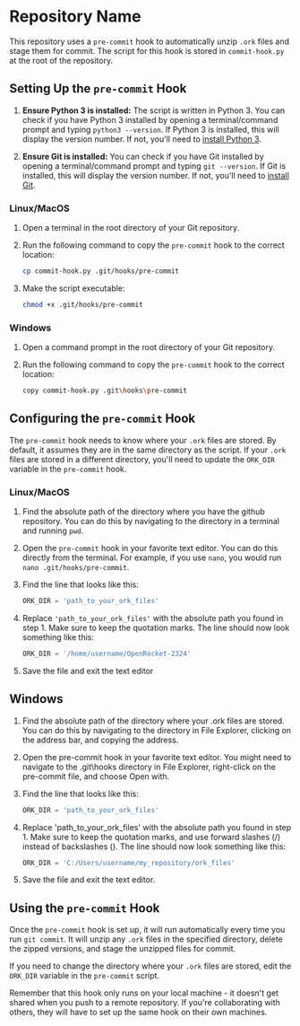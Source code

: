 # Repository Name

This repository uses a `pre-commit` hook to automatically unzip `.ork` files and stage them for commit. The script for this hook is stored in `commit-hook.py` at the root of the repository.

## Setting Up the `pre-commit` Hook

1. **Ensure Python 3 is installed:** The script is written in Python 3. You can check if you have Python 3 installed by opening a terminal/command prompt and typing `python3 --version`. If Python 3 is installed, this will display the version number. If not, you'll need to [install Python 3](https://www.python.org/downloads/).

2. **Ensure Git is installed:** You can check if you have Git installed by opening a terminal/command prompt and typing `git --version`. If Git is installed, this will display the version number. If not, you'll need to [install Git](https://git-scm.com/downloads).

### Linux/MacOS

1. Open a terminal in the root directory of your Git repository.

2. Run the following command to copy the `pre-commit` hook to the correct location:

    ```bash
    cp commit-hook.py .git/hooks/pre-commit
    ```
3. Make the script executable:
    
    ```bash
    chmod +x .git/hooks/pre-commit
    ```

### Windows

1. Open a command prompt in the root directory of your Git repository.

2. Run the following command to copy the `pre-commit` hook to the correct location:
    ```bash
    copy commit-hook.py .git\hooks\pre-commit
    ```
    
## Configuring the `pre-commit` Hook

The `pre-commit` hook needs to know where your `.ork` files are stored. By default, it assumes they are in the same directory as the script. If your `.ork` files are stored in a different directory, you'll need to update the `ORK_DIR` variable in the `pre-commit` hook.

### Linux/MacOS

1. Find the absolute path of the directory where you have the github repository. You can do this by navigating to the directory in a terminal and running `pwd`.

2. Open the `pre-commit` hook in your favorite text editor. You can do this directly from the terminal. For example, if you use `nano`, you would run `nano .git/hooks/pre-commit`.

3. Find the line that looks like this:

    ```python
    ORK_DIR = 'path_to_your_ork_files'
    ```
4. Replace `'path_to_your_ork_files'` with the absolute path you found in step 1. Make sure to keep the quotation marks. The line should now look something like this:
    ```python
    ORK_DIR = '/home/username/OpenRocket-2324'
    ```
5. Save the file and exit the text editor


## Windows

1. Find the absolute path of the directory where your .ork files are stored. You can do this by navigating to the directory in File Explorer, clicking on the address bar, and copying the address.

2. Open the pre-commit hook in your favorite text editor. You might need to navigate to the .git\hooks directory in File Explorer, right-click on the pre-commit file, and choose Open with.

3. Find the line that looks like this:

    ```python
    ORK_DIR = 'path_to_your_ork_files'
    ```

4. Replace 'path_to_your_ork_files' with the absolute path you found in step 1. Make sure to keep the quotation marks, and use forward slashes (/) instead of backslashes (\). The line should now look something like this:

    ```python
    ORK_DIR = 'C:/Users/username/my_repository/ork_files'
    ```

5. Save the file and exit the text editor.


## Using the `pre-commit` Hook

Once the `pre-commit` hook is set up, it will run automatically every time you run `git commit`. It will unzip any `.ork` files in the specified directory, delete the zipped versions, and stage the unzipped files for commit.

If you need to change the directory where your `.ork` files are stored, edit the `ORK_DIR` variable in the `pre-commit` script.

Remember that this hook only runs on your local machine - it doesn't get shared when you push to a remote repository. If you're collaborating with others, they will have to set up the same hook on their own machines.
